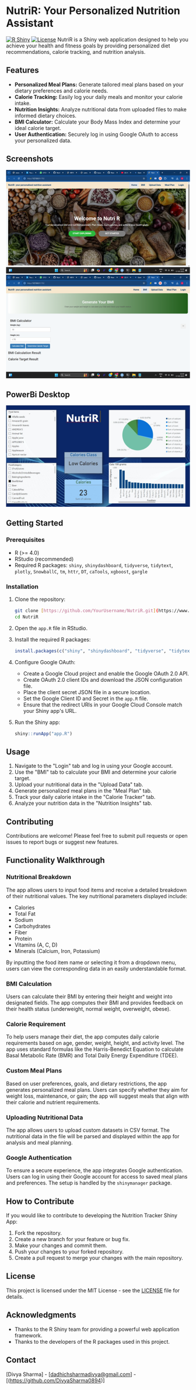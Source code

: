# NutriR: Your Personalized Nutrition Assistant

[![R Shiny](https://img.shields.io/badge/R-Shiny-blue.svg)](https://shiny.rstudio.com/)
[![License](https://img.shields.io/badge/License-MIT-green.svg)](LICENSE)  NutriR is a Shiny web application designed to help you achieve your health and fitness goals by providing personalized diet recommendations, calorie tracking, and nutrition analysis.

## Features

-   **Personalized Meal Plans:** Generate tailored meal plans based on your dietary preferences and calorie needs.
-   **Calorie Tracking:** Easily log your daily meals and monitor your calorie intake.
-   **Nutrition Insights:** Analyze nutritional data from uploaded files to make informed dietary choices.
-   **BMI Calculator:** Calculate your Body Mass Index and determine your ideal calorie target.
-   **User Authentication:** Securely log in using Google OAuth to access your personalized data.

## Screenshots
![](https://github.com/DivyaSharma0894/NutriR-Shiny-App/blob/8b40e044d76c4dbb27b6b6ff88e8b7f52ef10ad0/Screenshot%202025-03-17%20214000.png)
![](https://github.com/DivyaSharma0894/NutriR-Shiny-App/blob/8b40e044d76c4dbb27b6b6ff88e8b7f52ef10ad0/Screenshot%202025-03-17%20214012.png)

## PowerBi Desktop
![](https://github.com/DivyaSharma0894/NutriR-Shiny-App/blob/8b40e044d76c4dbb27b6b6ff88e8b7f52ef10ad0/bc8d1fc2-7b72-4d87-85c0-de4be9bbfd96.jpg)
## Getting Started

### Prerequisites

-   R (>= 4.0)
-   RStudio (recommended)
-   Required R packages: `shiny`, `shinydashboard`, `tidyverse`, `tidytext`, `plotly`, `SnowballC`, `tm`, `httr`, `DT`, `caTools`, `xgboost`, `gargle`

### Installation

1.  Clone the repository:

    ```bash
    git clone [https://github.com/YourUsername/NutriR.git](https://www.google.com/search?q=https://github.com/YourUsername/NutriR.git)  # Replace with your repository URL
    cd NutriR
    ```

2.  Open the `app.R` file in RStudio.

3.  Install the required R packages:

    ```R
    install.packages(c("shiny", "shinydashboard", "tidyverse", "tidytext", "plotly", "SnowballC", "tm", "httr", "DT", "caTools", "xgboost", "gargle"))
    ```

4.  Configure Google OAuth:
    * Create a Google Cloud project and enable the Google OAuth 2.0 API.
    * Create OAuth 2.0 client IDs and download the JSON configuration file.
    * Place the client secret JSON file in a secure location.
    * Set the Google Client ID and Secret in the `app.R` file.
    * Ensure that the redirect URIs in your Google Cloud Console match your Shiny app's URL.

5.  Run the Shiny app:

    ```R
    shiny::runApp("app.R")
    ```

## Usage

1.  Navigate to the "Login" tab and log in using your Google account.
2.  Use the "BMI" tab to calculate your BMI and determine your calorie target.
3.  Upload your nutritional data in the "Upload Data" tab.
4.  Generate personalized meal plans in the "Meal Plan" tab.
5.  Track your daily calorie intake in the "Calorie Tracker" tab.
6.  Analyze your nutrition data in the "Nutrition Insights" tab.

## Contributing

Contributions are welcome! Please feel free to submit pull requests or open issues to report bugs or suggest new features.

## Functionality Walkthrough

### Nutritional Breakdown

The app allows users to input food items and receive a detailed breakdown of their nutritional values. The key nutritional parameters displayed include:

* Calories
* Total Fat
* Sodium
* Carbohydrates
* Fiber
* Protein
* Vitamins (A, C, D)
* Minerals (Calcium, Iron, Potassium)

By inputting the food item name or selecting it from a dropdown menu, users can view the corresponding data in an easily understandable format.

### BMI Calculation

Users can calculate their BMI by entering their height and weight into designated fields. The app computes their BMI and provides feedback on their health status (underweight, normal weight, overweight, obese).

### Calorie Requirement

To help users manage their diet, the app computes daily calorie requirements based on age, gender, weight, height, and activity level. The app uses standard formulas like the Harris-Benedict Equation to calculate Basal Metabolic Rate (BMR) and Total Daily Energy Expenditure (TDEE).

### Custom Meal Plans

Based on user preferences, goals, and dietary restrictions, the app generates personalized meal plans. Users can specify whether they aim for weight loss, maintenance, or gain; the app will suggest meals that align with their calorie and nutrient requirements.

### Uploading Nutritional Data

The app allows users to upload custom datasets in CSV format. The nutritional data in the file will be parsed and displayed within the app for analysis and meal planning.

### Google Authentication

To ensure a secure experience, the app integrates Google authentication. Users can log in using their Google account for access to saved meal plans and preferences. The setup is handled by the `shinymanager` package.

## How to Contribute

If you would like to contribute to developing the Nutrition Tracker Shiny App:

1.  Fork the repository.
2.  Create a new branch for your feature or bug fix.
3.  Make your changes and commit them.
4.  Push your changes to your forked repository.
5.  Create a pull request to merge your changes with the main repository.

## License

This project is licensed under the MIT License - see the [LICENSE](LICENSE) file for details.

## Acknowledgments

-   Thanks to the R Shiny team for providing a powerful web application framework.
-   Thanks to the developers of the R packages used in this project.

## Contact

[Divya Sharma] - [dadhichsharmadivya@gmail.com] - [(https://github.com/DivyaSharma0894)]
